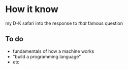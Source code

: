 # How it know
my D-K safari into the response to _that_ famous question

## To do
* fundamentals of how a machine works
* "build a programming language"
*  etc
